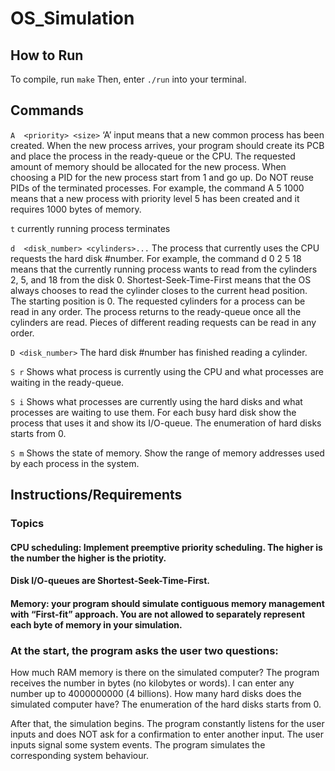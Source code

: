 # OS_Simulation
## How to Run
To compile, run ```make```
Then, enter ```./run``` into your terminal.
## Commands
```A  <priority> <size>```
‘A’ input means that a new common process has been created. When the new process arrives, your program should create its PCB and place the process in the ready-queue or the CPU. The requested amount of memory should be allocated for the new process. When choosing a PID for the new process start from 1 and go up. Do NOT reuse PIDs of the terminated processes. For example, the command A 5 1000 means that a new process with priority level 5 has been created and it requires 1000 bytes of memory.

```t```
currently running process terminates

```d  <disk_number> <cylinders>...```
The process that currently uses the CPU requests the hard disk #number. For example, the command d 0 2 5 18 means that the currently running process wants to read from the cylinders 2, 5, and 18 from the disk 0. Shortest-Seek-Time-First means that the OS always chooses to read the cylinder closes to the current head position. The starting position is 0. The requested cylinders for a process can be read in any order. The process returns to the ready-queue once all the cylinders are read. Pieces of different reading requests can be read in any order.

```D <disk_number>```
The hard disk #number has finished reading a cylinder.

```S r```
Shows what process is currently using the CPU and what processes are waiting in the ready-queue.

```S i```
Shows what processes are currently using the hard disks and what processes are waiting to use them. For each busy hard disk show the process that uses it and show its I/O-queue. The enumeration of hard disks starts from 0.

```S m```
Shows the state of memory. Show the range of memory addresses used by each process in the system.

## Instructions/Requirements
### Topics
#### CPU scheduling: Implement preemptive priority scheduling. The higher is the number the higher is the priotity.
#### Disk I/O-queues are Shortest-Seek-Time-First.

#### Memory: your program should simulate contiguous memory management with “First-fit” approach. You are not allowed to separately represent each byte of memory in your simulation.

### At the start, the program asks the user two questions:
How much RAM memory is there on the simulated computer? The program receives the number in bytes (no kilobytes or words). I can enter any number up to 4000000000 (4 billions).
How many hard disks does the simulated computer have? The enumeration of the hard disks starts from 0.


After that, the simulation begins. The program constantly listens for the user inputs and does NOT ask for a confirmation to enter another input. The user inputs signal some system events. The program simulates the corresponding system behaviour.
